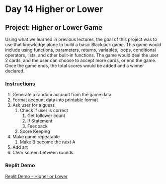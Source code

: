 # Day 14 Higher or Lower

## Project: Higher or Lower Game

Using what we learned in previous lectures, the goal of this project was to use that knowledge alone to build a basic Blackjack game. This game would include using functions, parameters, returns, variables, loops, conditional operators, lists, and other built-in functions. The game would deal the user 2 cards, and the user can choose to accept more cards, or end the game. Once the game ends, the total scores would be added and a winner declared.

### Instructions

1. Generate a random account from the game data
2. Format account data into printable format
3. Ask user for a guess
   1. Check if user is correct
      1. Get follower count
      2. If Statement
      3. Feedback
   2. Score Keeping
4. Make game repeatable
   1. Make B become the next A
5. Add art
6. Clear screen between rounds

### Replit Demo

[Replit Demo - Higher or Lower](https://replit.com/@EoghyUnscripted/Blackjack-10)
